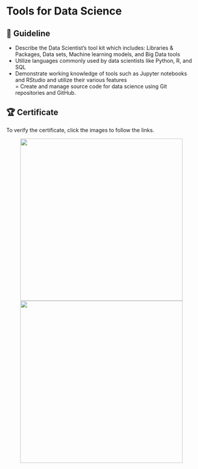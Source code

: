 # Tools for Data Science
## 📑 Guideline
- Describe the Data Scientist’s tool kit which includes: Libraries & Packages, Data sets, Machine learning models, and Big Data tools   
- Utilize languages commonly used by data scientists like Python, R, and SQL   
- Demonstrate working knowledge of tools such as Jupyter notebooks and RStudio and utilize their various features    
= Create and manage source code for data science using Git repositories and GitHub.

## 🏆 Certificate 
To verify the certificate, click the images to follow the links.

<p align="middle">
  <a href="https://coursera.org/share/0fc740f4dfc1ca6b29ac9ed40e813e53"><img src="https://github.com/wangkuanhua/Image/blob/main/IBM-Data-Science-Professional-Certificate/02.%20Tools%20for%20Data%20Science/Certificate-Tools%20for%20Data%20Science.png" height="430"></a>
  <a href="https://www.credly.com/badges/112d9814-a7e6-417d-9b37-88c4b1025e5e"><img src="https://github.com/wangkuanhua/Image/blob/main/IBM-Data-Science-Professional-Certificate/02.%20Tools%20for%20Data%20Science/Badge-Tools%20for%20Data%20Science.png" height="430"></a>
</p>










